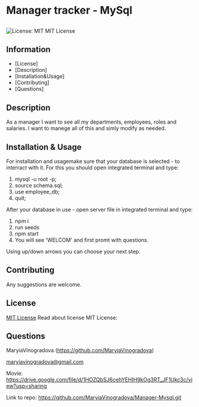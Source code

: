 # Manager tracker - MySql
## 
  ![License: MIT](https://img.shields.io/badge/License-MIT-yellow.svg)
  MIT License
## Information
  - [License] 
  - [Description] 
  - [Installation&Usage] 
  - [Contributing] 
  - [Questions] 

## Description
  As a manager I want to see all my departments, employees, roles and salaries. I want to manege all of this and simly modify as needed. 

## Installation & Usage
  For installation and usagemake sure that your database is selected - to interract with it. For this you should open integrated terminal and type:
  1) mysql -u root -p;
  2) source schema.sql;
  3) use employee_db;
  4) quit;

  After your database in use - open server file in integrated terminal and type:
  1) npm i
  2) run seeds
  3) npm start
  4) You will see 'WELCOM' and first promt with questions.

  Using up/down arrows you can choose your next step.

## Contributing
  Any suggestions are welcome. 

## License
  [MIT License](https://opensource.org/licenses/MIT)
  Read about license MIT License:

## Questions
  MaryiaVinogradova (https://github.com/MaryiaVinogradova)

  maryiavinogradova@gmail.com




  Movie:
 https://drive.google.com/file/d/1HOZQbSJ6cehYEHIH9kOg3RT_JF1Ukc3c/view?usp=sharing

  Link to repo:
  https://github.com/MaryiaVinogradova/Manager-Mysql.git
